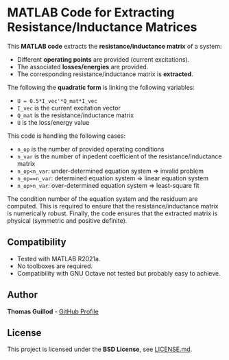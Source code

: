 # MATLAB Code for Extracting Resistance/Inductance Matrices

This **MATLAB code** extracts the **resistance/inductance matrix** of a system:
* Different **operating points** are provided (current excitations).
* The associated **losses/energies** are provided.
* The corresponding resistance/inductance matrix is **extracted**.

The following the **quadratic form** is linking the following variables:
* `U = 0.5*I_vec'*Q_mat*I_vec`
* `I_vec` is the current excitation vector
* `Q_mat` is the resistance/inductance matrix
* `U` is the loss/energy value

This code is handling the following cases:
* `n_op` is the number of provided operating conditions
* `n_var` is the number of inpedent coefficient of the resistance/inductance matrix
* `n_op<n_var`: under-determined equation system => invalid problem
* `n_op==n_var`: determined equation system => linear equation system
* `n_op>n_var`: over-determined equation system => least-square fit

The condition number of the equation system and the residuum are computed.
This is required to ensure that the resistance/inductance matrix is numerically robust.
Finally, the code ensures that the extracted matrix is physical (symmetric and positive definite).

## Compatibility

* Tested with MATLAB R2021a.
* No toolboxes are required.
* Compatibility with GNU Octave not tested but probably easy to achieve.

## Author

**Thomas Guillod** - [GitHub Profile](https://github.com/otvam)

## License

This project is licensed under the **BSD License**, see [LICENSE.md](LICENSE.md).
